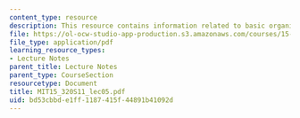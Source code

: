 ```yaml
---
content_type: resource
description: This resource contains information related to basic organizational designs.
file: https://ol-ocw-studio-app-production.s3.amazonaws.com/courses/15-320-strategic-organizational-design-spring-2011/bd53cbbde1ff1187415f44891b41092d_MIT15_320S11_lec05.pdf
file_type: application/pdf
learning_resource_types:
- Lecture Notes
parent_title: Lecture Notes
parent_type: CourseSection
resourcetype: Document
title: MIT15_320S11_lec05.pdf
uid: bd53cbbd-e1ff-1187-415f-44891b41092d
---
```

